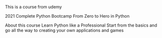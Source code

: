 This is a course from udemy

2021 Complete Python Bootcamp From Zero to Hero in Python

About this course
Learn Python like a Professional Start from the basics and go all the way to creating your own applications and games